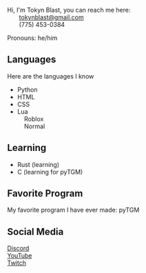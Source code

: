 Hi, I'm Tokyn Blast, you can reach me here:<br>
&nbsp;&nbsp;&nbsp;&nbsp;&nbsp;&nbsp;&nbsp;tokynblast@gmail.com<br>
&nbsp;&nbsp;&nbsp;&nbsp;&nbsp;&nbsp;&nbsp;(775) 453-0384

Pronouns: he/him

## Languages
Here are the languages I know

- Python
- HTML
- CSS
- Lua<br>
&nbsp;&nbsp;&nbsp;&nbsp;Roblox<br>
&nbsp;&nbsp;&nbsp;&nbsp;Normal<br>

## Learning
- Rust (learning)
- C (learning for pyTGM)

## Favorite Program
My favorite program I have ever made:
pyTGM

## Social Media
[Discord](https://discord.gg/DBWHDpb5u2)<br>
[YouTube](https://youtube.com/@Tokyn-Blast)<br>
[Twitch](http://twitch.com/tokyn_blast)<br>
